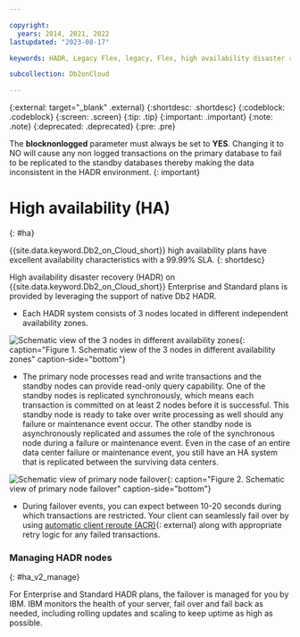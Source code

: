 ```yaml
---

copyright:
  years: 2014, 2021, 2022
lastupdated: "2023-08-17"

keywords: HADR, Legacy Flex, legacy, Flex, high availability disaster recovery

subcollection: Db2onCloud

---
```


<!-- Attribute definitions --> 
{:external: target="_blank" .external}
{:shortdesc: .shortdesc}
{:codeblock: .codeblock}
{:screen: .screen}
{:tip: .tip}
{:important: .important}
{:note: .note}
{:deprecated: .deprecated}
{:pre: .pre}


The **blocknonlogged** parameter must always be set to **YES**.  Changing it to NO will cause any non logged transactions on the primary database to fail to be replicated to the standby databases thereby making the data inconsistent in the HADR environment. {: important}

# High availability (HA)
{: #ha}

{{site.data.keyword.Db2_on_Cloud_short}} high availability plans have excellent availability characteristics with a 99.99% SLA. 
{: shortdesc}

<!--
## Standard and Enterprise plans
{: #ha_v2_ha}
-->

High availability disaster recovery (HADR) on {{site.data.keyword.Db2_on_Cloud_short}} Enterprise and Standard plans is provided by leveraging the support of native Db2 HADR. 

- Each HADR system consists of 3 nodes located in different independent availability zones.  

![Schematic view of the 3 nodes in different availability zones](images/ha_AZ_small.png "Schematic view of the 3 nodes in different availability zones"){: caption="Figure 1. Schematic view of the 3 nodes in different availability zones" caption-side="bottom"}

- The primary node processes read and write transactions and the standby nodes can provide read-only query capability. One of the standby nodes is replicated synchronously, which means each transaction is committed on at least 2 nodes before it is successful. This standby node is ready to take over write processing as well should any failure or maintenance event occur. The other standby node is asynchronously replicated and assumes the role of the synchronous node during a failure or maintenance event. Even in the case of an entire data center failure or maintenance event, you still have an HA system that is replicated between the surviving data centers.

![Schematic view of primary node failover](images/ha_failure.png "Schematic view of primary node failover"){: caption="Figure 2. Schematic view of primary node failover" caption-side="bottom"}

- During failover events, you can expect between 10-20 seconds during which transactions are restricted. Your client can seamlessly fail over by using [automatic client reroute (ACR)](https://www.ibm.com/support/knowledgecenter/SSEPGG_11.5.0/com.ibm.db2.luw.admin.ha.doc/doc/r0023392.html){: external} along with appropriate retry logic for any failed transactions.

### Managing HADR nodes
{: #ha_v2_manage}

For Enterprise and Standard HADR plans, the failover is managed for you by IBM. IBM monitors the health of your server, fail over and fail back as needed, including rolling updates and scaling to keep uptime as high as possible.

<!--
## Legacy Flex plans
{: #ha_legacy}

High availability on {{site.data.keyword.Db2_on_Cloud_short}} Legacy Flex plans is provided by leveraging the support of native Db2 HADR.

- Each HA system consists of 2 nodes. 

![Schematic view of the 2 nodes](images/legacy_ha_small.png "Schematic view of the 2 nodes"){: caption="Figure 1. Schematic view of the 2 nodes" caption-side="bottom"}

- The primary node processes read and write transactions while the standby node is replicated synchronously, which means each transaction is committed on at least 2 nodes before it is successful. This standby node is ready to take over write processing as well should any failure or maintenance event occur. 

![Schematic view of primary node failover](images/legacy_ha_fail.png "Schematic view of primary node failover"){: caption="Figure 2. Schematic view of primary node failover" caption-side="bottom"}

The standard high availability plans without a disaster recovery (DR) node provide seamless failover and rolling updates. They are managed for you by using [automatic client reroute (ACR)](https://www.ibm.com/support/knowledgecenter/SSEPGG_11.5.0/com.ibm.db2.luw.admin.ha.doc/doc/r0023392.html){: external} and portable IPs.

### Managing high availability nodes
{: #ha_manage}

For standard HA nodes, which are not offsite, the failover is managed for you by IBM. IBM monitors the health of your server, fail over and fail back as needed, including rolling updates and scaling to keep uptime as high as possible.
-->

